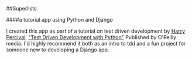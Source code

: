 ##Superlists 

####a tutorial app using Python and Django

I created this app as part of a tutorial on test driven development by [Harry Percival](https://github.com/hjwp), ["Test Driven Development with Python"](http://www.obeythetestinggoat.com/) Published by O'Reilly media. I'd highly recommend it both as an intro to tdd and a fun project for someone new to developing a Django app.